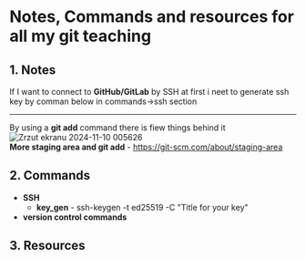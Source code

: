 # Notes, Commands and resources for all my git teaching

## 1. Notes

If I want to connect to **GitHub/GitLab** by SSH at first i neet to generate ssh key by comman below in commands->ssh section

---
By using a **git add** command there is fiew things behind it\
![Zrzut ekranu 2024-11-10 005626](https://github.com/user-attachments/assets/cbb0a2c8-084f-47cb-a288-652f6cad5a28)\
**More staging area and git add** - https://git-scm.com/about/staging-area

## 2. Commands
- **SSH**
  - **key_gen** - ssh-keygen -t ed25519 -C "Title for your key"
- **version control commands**
## 3. Resources
